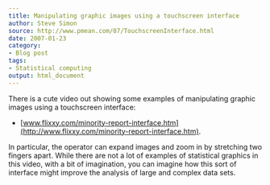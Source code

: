 ```yaml
---
title: Manipulating graphic images using a touchscreen interface
author: Steve Simon
source: http://www.pmean.com/07/TouchscreenInterface.html
date: 2007-01-23
category:
- Blog post
tags:
- Statistical computing
output: html_document
---
```

There is a cute video out showing some examples of manipulating graphic
images using a touchscreen interface:

-   [www.flixxy.com/minority-report-interface.htm](http://www.flixxy.com/minority-report-interface.htm).

In particular, the operator can expand images and zoom in by stretching
two fingers apart. While there are not a lot of examples of statistical
graphics in this video, with a bit of imagination, you can imagine how
this sort of interface might improve the analysis of large and complex
data sets.
